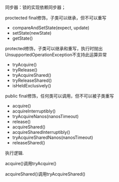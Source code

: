 同步器：锁的实现依赖同步器；

proctected final修饰，子类可以继承，但不可以重写  
* compareAndSetState(expect, update)  
* setState(newState)  
* getState()

protected修饰，子类可以继承和重写，执行时抛出 UnsupportedOperationException不支持此运算异常  
* tryAcquire()  
* tryRelease()  
* tryAcquireShared()  
* tryReleaseShared()  
* isHeldExclusively()

public final修饰，任何类可以调用，但不可以被子类重写  
* acquire()  
* acquireInterruptibly()  
* tryAcquireNanos(nanosTimeout)  
* release()  
* acquireShared()  
* acquireSharedInterruptibly()
* tryAcquireSharedNanos(nanosTimeout)  
* releaseShared()

执行逻辑. 

acquire()调用tryAcquire()  

acquireShared()调用tryAcquireShared()




